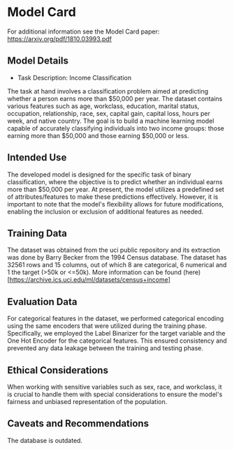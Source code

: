 # Model Card

For additional information see the Model Card paper: https://arxiv.org/pdf/1810.03993.pdf

## Model Details
- Task Description: Income Classification

The task at hand involves a classification problem aimed at predicting whether a person earns more than $50,000 per year. The dataset contains various features such as age, workclass, education, marital status, occupation, relationship, race, sex, capital gain, capital loss, hours per week, and native country. The goal is to build a machine learning model capable of accurately classifying individuals into two income groups: those earning more than $50,000 and those earning $50,000 or less.

## Intended Use
The developed model is designed for the specific task of binary classification, where the objective is to predict whether an individual earns more than $50,000 per year. At present, the model utilizes a predefined set of attributes/features to make these predictions effectively. However, it is important to note that the model's flexibility allows for future modifications, enabling the inclusion or exclusion of additional features as needed.

## Training Data
The dataset was obtained from the uci public repository and its extraction was done by Barry Becker from the 1994 Census database. The dataset has 32561 rows and 15 columns, out of which 8 are categorical, 6 numerical and 1 the target (>50k or <=50k). More information can be found (here)[https://archive.ics.uci.edu/ml/datasets/census+income]



## Evaluation Data
For categorical features in the dataset, we performed categorical encoding using the same encoders that were utilized during the training phase. Specifically, we employed the Label Binarizer for the target variable and the One Hot Encoder for the categorical features. This ensured consistency and prevented any data leakage between the training and testing phase.

## Ethical Considerations

When working with sensitive variables such as sex, race, and workclass, it is crucial to handle them with special considerations to ensure the model's fairness and unbiased representation of the population.
## Caveats and Recommendations
The database is outdated.